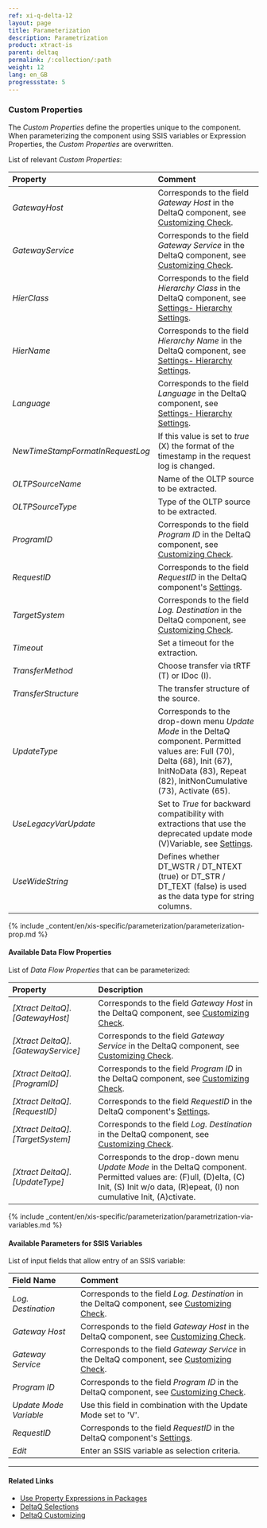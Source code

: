 ```yaml
---
ref: xi-q-delta-12
layout: page
title: Parameterization
description: Parametrization
product: xtract-is
parent: deltaq
permalink: /:collection/:path
weight: 12
lang: en_GB
progressstate: 5
---
```


<link rel="canonical" href="https://help.theobald-software.com/en/xtract-is/table/table-parametrization" />

### Custom Properties

The *Custom Properties* define the properties unique to the component.
When parameterizing the component using SSIS variables or Expression Properties, the *Custom Properties* are overwritten.

List of relevant *Custom Properties*:

|Property|Comment|
|:----|:----|
| *GatewayHost* | Corresponds to the field *Gateway Host* in the DeltaQ component, see [Customizing Check](./deltaq-customizing).|
| *GatewayService* | Corresponds to the field *Gateway Service* in the DeltaQ component, see [Customizing Check](./deltaq-customizing).|
| *HierClass* | Corresponds to the field *Hierarchy Class* in the DeltaQ component, see [Settings- Hierarchy Settings](./extraction-settings#hierarchy-settings).|
| *HierName* | Corresponds to the field *Hierarchy Name* in the DeltaQ component, see [Settings- Hierarchy Settings](./extraction-settings#hierarchy). |
| *Language* | Corresponds to the field *Language* in the DeltaQ component, see [Settings- Hierarchy Settings](./extraction-settings#hierarchy).|
| *NewTimeStampFormatInRequestLog* | If this value is set to *true* (X) the format of the timestamp in the request log is changed.|
| *OLTPSourceName* | Name of the OLTP source to be extracted.|
| *OLTPSourceType* | Type of the OLTP source to be extracted.|
| *ProgramID* | Corresponds to the field *Program ID* in the DeltaQ component, see [Customizing Check](./deltaq-customizing).|
| *RequestID* | Corresponds to the field *RequestID* in the DeltaQ component's [Settings](./extraction-settings).|
| *TargetSystem* | Corresponds to the field *Log. Destination* in the DeltaQ component, see [Customizing Check](./deltaq-customizing).|
| *Timeout* | Set a timeout for the extraction.|
| *TransferMethod* | Choose transfer via tRTF (T) or IDoc (I).|
| *TransferStructure* | The transfer structure of the source.|
| *UpdateType* | Corresponds to the drop-down menu *Update Mode* in the DeltaQ component. Permitted values are: Full (70), Delta (68), Init (67), InitNoData (83), Repeat (82), InitNonCumulative (73), Activate (65).|
| *UseLegacyVarUpdate* | Set to *True* for backward compatibility with extractions that use the deprecated update mode (V)Variable, see [Settings](./extraction-settings#misc).|
| *UseWideString* | Defines whether DT_WSTR / DT_NTEXT (true) or DT_STR / DT_TEXT (false) is used as the data type for string columns.|


{% include _content/en/xis-specific/parameterization/parameterization-prop.md  %}

#### Available Data Flow Properties
List of *Data Flow Properties* that can be parameterized:

|Property |Description|
|:----|:----|
| *[Xtract DeltaQ].[GatewayHost]*|Corresponds to the field *Gateway Host* in the DeltaQ component, see [Customizing Check](./deltaq-customizing).|
| *[Xtract DeltaQ].[GatewayService]*|Corresponds to the field *Gateway Service* in the DeltaQ component, see [Customizing Check](./deltaq-customizing).|
| *[Xtract DeltaQ].[ProgramID]*|Corresponds to the field *Program ID* in the DeltaQ component, see [Customizing Check](./deltaq-customizing).|
| *[Xtract DeltaQ].[RequestID]*|Corresponds to the field *RequestID* in the DeltaQ component's [Settings](./extraction-settings).|
| *[Xtract DeltaQ].[TargetSystem]*|Corresponds to the field *Log. Destination* in the DeltaQ component, see [Customizing Check](./deltaq-customizing).|
| *[Xtract DeltaQ].[UpdateType]*|Corresponds to the drop-down menu *Update Mode* in the DeltaQ component. Permitted values are: (F)ull, (D)elta, (C) Init, (S) Init w/o data, (R)epeat, (I) non cumulative Init, (A)ctivate.  |

{% include _content/en/xis-specific/parameterization/parametrization-via-variables.md  %}

#### Available Parameters for SSIS Variables
List of input fields that allow entry of an SSIS variable:

|Field Name|Comment|
|:----|:----|
| *Log. Destination*|Corresponds to the field *Log. Destination* in the DeltaQ component, see [Customizing Check](./deltaq-customizing).|
| *Gateway Host*| Corresponds to the field *Gateway Host* in the DeltaQ component, see [Customizing Check](./deltaq-customizing).|
| *Gateway Service*|Corresponds to the field *Gateway Service* in the DeltaQ component, see [Customizing Check](./deltaq-customizing).|
| *Program ID*|Corresponds to the field *Program ID* in the DeltaQ component, see [Customizing Check](./deltaq-customizing).|
| *Update Mode Variable*| Use this field in combination with the Update Mode set to 'V'.|
| *RequestID*|Corresponds to the field *RequestID* in the DeltaQ component's [Settings](./extraction-settings).|
| *Edit*| Enter an SSIS variable as selection criteria.|


****
#### Related Links
- [Use Property Expressions in Packages](https://docs.microsoft.com/en-us/sql/integration-services/expressions/use-property-expressions-in-packages?view=sql-server-ver15)
- [DeltaQ Selections](./datasource-parameters) <br>
- [DeltaQ Customizing](./deltaq-customizing) 
